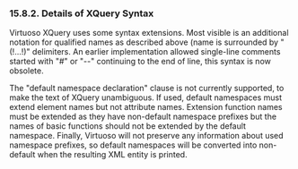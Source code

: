 <div>

<div>

<div>

<div>

### 15.8.2. Details of XQuery Syntax

</div>

</div>

</div>

Virtuoso XQuery uses some syntax extensions. Most visible is an
additional notation for qualified names as described above (name is
surrounded by "(!...!)" delimiters. An earlier implementation allowed
single-line comments started with "#" or "--" continuing to the end of
line, this syntax is now obsolete.

The "default namespace declaration" clause is not currently supported,
to make the text of XQuery unambiguous. If used, default namespaces must
extend element names but not attribute names. Extension function names
must be extended as they have non-default namespace prefixes but the
names of basic functions should not be extended by the default
namespace. Finally, Virtuoso will not preserve any information about
used namespace prefixes, so default namespaces will be converted into
non-default when the resulting XML entity is printed.

</div>
